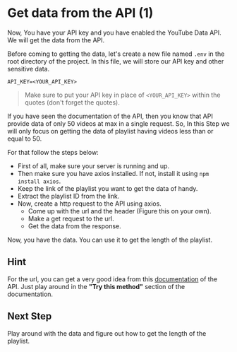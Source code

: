 # Get data from the API (1)

Now, You have your API key and you have enabled the YouTube Data API. We will get the data from the API.

Before coming to getting the data, let's create a new file named `.env` in the root directory of the project. In this file, we will store our API key and other sensitive data. 

```
API_KEY=<YOUR_API_KEY>
```
> Make sure to put your API key in place of `<YOUR_API_KEY>` within the quotes (don't forget the quotes).


If you have seen the documentation of the API, then you know that API provide data of only 50 videos at max in a single request. So, In this Step we will only focus on getting the data of playlist having videos less than or equal to 50. 

For that follow the steps below:

* First of all, make sure your server is running and up.
* Then make sure you have axios installed. If not, install it using `npm install axios`.
* Keep the link of the playlist you want to get the data of handy.
* Extract the playlist ID from the link. 
* Now, create a http request to the API using axios. 
    * Come up with the url and the header (Figure this on your own).
    * Make a get request to the url.
    * Get the data from the response.

Now, you have the data. You can use it to get the length of the playlist.

## Hint

For the url, you can get a very good idea from this [documentation](https://developers.google.com/youtube/v3/docs/playlistItems/list) of the API. Just play around in the **"Try this method"** section of the documentation.

## Next Step

Play around with the data and figure out how to get the length of the playlist.